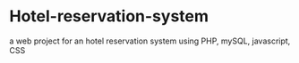 # Hotel-reservation-system
a web project for an hotel reservation system using PHP, mySQL, javascript, CSS 
